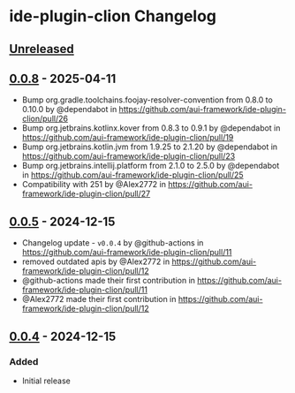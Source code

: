 <!-- Keep a Changelog guide -> https://keepachangelog.com -->

# ide-plugin-clion Changelog

## [Unreleased]

## [0.0.8] - 2025-04-11

- Bump org.gradle.toolchains.foojay-resolver-convention from 0.8.0 to 0.10.0 by @dependabot in https://github.com/aui-framework/ide-plugin-clion/pull/26
- Bump org.jetbrains.kotlinx.kover from 0.8.3 to 0.9.1 by @dependabot in https://github.com/aui-framework/ide-plugin-clion/pull/19
- Bump org.jetbrains.kotlin.jvm from 1.9.25 to 2.1.20 by @dependabot in https://github.com/aui-framework/ide-plugin-clion/pull/23
- Bump org.jetbrains.intellij.platform from 2.1.0 to 2.5.0 by @dependabot in https://github.com/aui-framework/ide-plugin-clion/pull/25
- Compatibility with 251 by @Alex2772 in https://github.com/aui-framework/ide-plugin-clion/pull/27

## [0.0.5] - 2024-12-15

- Changelog update - `v0.0.4` by @github-actions in https://github.com/aui-framework/ide-plugin-clion/pull/11
- removed outdated apis by @Alex2772 in https://github.com/aui-framework/ide-plugin-clion/pull/12
- @github-actions made their first contribution in https://github.com/aui-framework/ide-plugin-clion/pull/11
- @Alex2772 made their first contribution in https://github.com/aui-framework/ide-plugin-clion/pull/12

## [0.0.4] - 2024-12-15

### Added

- Initial release

[Unreleased]: https://github.com/aui-framework/ide-plugin-clion/compare/v0.0.8...HEAD
[0.0.8]: https://github.com/aui-framework/ide-plugin-clion/compare/v0.0.5...v0.0.8
[0.0.5]: https://github.com/aui-framework/ide-plugin-clion/compare/v0.0.4...v0.0.5
[0.0.4]: https://github.com/aui-framework/ide-plugin-clion/commits/v0.0.4
